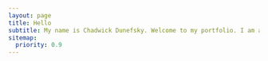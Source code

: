 ```yaml
---
layout: page
title: Hello
subtitle: My name is Chadwick Dunefsky. Welcome to my portfolio. I am a Master's Candidate in the library science program at the University of North Carolina at Greensboro, concentrating in archives and public libraries. This website features my various projects across my undergraduate and graduate career as well as my future goals and my resume. 
sitemap:
  priority: 0.9
---
```

